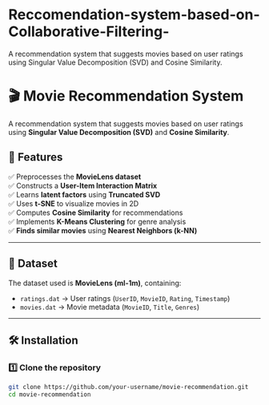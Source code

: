 # Reccomendation-system-based-on-Collaborative-Filtering-
A recommendation system that suggests movies based on user ratings using Singular Value Decomposition (SVD) and Cosine Similarity.


# 🎬 Movie Recommendation System  

A recommendation system that suggests movies based on user ratings using **Singular Value Decomposition (SVD)** and **Cosine Similarity**.  

## 📌 Features  
✅ Preprocesses the **MovieLens dataset**  
✅ Constructs a **User-Item Interaction Matrix**  
✅ Learns **latent factors** using **Truncated SVD**  
✅ Uses **t-SNE** to visualize movies in 2D  
✅ Computes **Cosine Similarity** for recommendations  
✅ Implements **K-Means Clustering** for genre analysis  
✅ **Finds similar movies** using **Nearest Neighbors (k-NN)**  

---

## 📂 Dataset  
The dataset used is **MovieLens (ml-1m)**, containing:  
- `ratings.dat` → User ratings (`UserID`, `MovieID`, `Rating`, `Timestamp`)  
- `movies.dat` → Movie metadata (`MovieID`, `Title`, `Genres`)  

---

## 🛠 Installation  

### 1️⃣ Clone the repository  
```bash
git clone https://github.com/your-username/movie-recommendation.git
cd movie-recommendation
